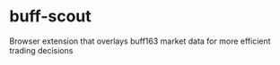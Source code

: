 # buff-scout
Browser extension that overlays buff163 market data for more efficient trading decisions
